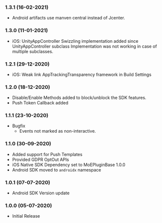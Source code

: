### 1.3.1 (16-02-2021)
- Android artifacts use manven central instead of Jcenter.

### 1.3.0 (11-01-2021)
- iOS: UnityAppController Swizzling implementation added since UnityAppController subclass Implementation was not working in case of multiple subclasses.

### 1.2.1 (29-12-2020)
- iOS: Weak link AppTrackingTransparency framework in Build Settings

### 1.2.0 (18-12-2020)
- Disable/Enable Methods added to block/unblock the SDK features.
- Push Token Callback added

### 1.1.1 (23-10-2020)
- Bugfix
    - Events not marked as non-interactive.
    
### 1.1.0 (30-09-2020)
- Added support for Push Templates 
- Provided GDPR OptOut APIs
- iOS Native SDK Dependency set to MoEPluginBase 1.0.0
- Android SDK moved to `androidx` namespace

### 1.0.1 (07-07-2020)
- Android SDK Version update

### 1.0.0 (05-07-2020)
- Initial Release
